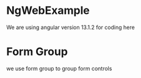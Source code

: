 # NgWebExample
We are using angular version 13.1.2 for coding here

# Form Group
we use form group to group form controls